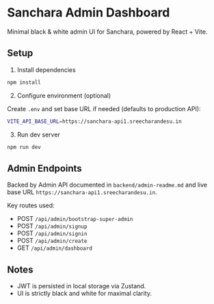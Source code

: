 # Sanchara Admin Dashboard

Minimal black & white admin UI for Sanchara, powered by React + Vite.

## Setup

1) Install dependencies

```bash
npm install
```

2) Configure environment (optional)

Create `.env` and set base URL if needed (defaults to production API):

```bash
VITE_API_BASE_URL=https://sanchara-api1.sreecharandesu.in
```

3) Run dev server

```bash
npm run dev
```

## Admin Endpoints

Backed by Admin API documented in `backend/admin-readme.md` and live base URL `https://sanchara-api1.sreecharandesu.in`.

Key routes used:

- POST `/api/admin/bootstrap-super-admin`
- POST `/api/admin/signup`
- POST `/api/admin/signin`
- POST `/api/admin/create`
- GET `/api/admin/dashboard`

## Notes

- JWT is persisted in local storage via Zustand.
- UI is strictly black and white for maximal clarity.
